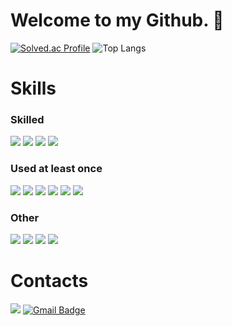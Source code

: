# Welcome to my Github. 👋
[![Solved.ac Profile](http://mazassumnida.wtf/api/v2/generate_badge?boj=okt03149)](https://solved.ac/okt03149/) ![Top Langs](https://github-readme-stats.vercel.app/api/top-langs/?username=Crescent0kt&layout=compact)  

# Skills
### Skilled
<img src="https://img.shields.io/badge/JAVA-007396?style=flat-square&logo=JAVA&logoColor=white"> <img src="https://img.shields.io/badge/Spring Boot-6DB33F?style=flat-square&logo=Spring Boot&logoColor=white"> <img src="https://img.shields.io/badge/JavaScript-F7DF1E?style=flat-square&logo=JavaScript&logoColor=white"> <img src="https://img.shields.io/badge/Python-3776AB?style=flat-square&logo=Python&logoColor=white">

### Used at least once
<img src="https://img.shields.io/badge/C-00599C?style=flat-square&logo=c&logoColor=white"/> <img src="https://img.shields.io/badge/C++-00599C?style=flat-square&logo=cplusplus&logoColor=white"/> <img src="https://img.shields.io/badge/Kotlin-7F52FF?style=flat-square&logo=Kotlin&logoColor=white"/> <img src="https://img.shields.io/badge/Solidity-363636?style=flat-square&logo=Solidity&logoColor=white"/>
<img src="https://img.shields.io/badge/HTML5-E34F26?style=flat-square&logo=HTML5&logoColor=white"/> <img src="https://img.shields.io/badge/CSS3-1572B6?style=flat-square&logo=CSS3&logoColor=white"/>

### Other
<img src="https://img.shields.io/badge/MySQL-4479A1?style=flat-square&logo=MySQL&logoColor=white"> <img src="https://img.shields.io/badge/AWS-232F3E?style=flat-square&logo=amazonaws&logoColor=white"> <img src="https://img.shields.io/badge/github-181717?style=flat-square&logo=github&logoColor=white"> <img src="https://img.shields.io/badge/Notion-000000?style=flat-square&logo=Notion&logoColor=white">

# Contacts
[<img src="https://img.shields.io/badge/Notion-000000?style=flat-square&logo=Notion&logoColor=white"/>](https://ultra-dodo-86c.notion.site/da085c96ea3644bfb85b8309c0cdec9a?pvs=4) [![Gmail Badge](https://img.shields.io/badge/Gmail-d14836?style=flat-square&logo=Gmail&logoColor=white&link=mailto:gyungtaek0@gmail.com)](mailto:gyungtaek0@gmail.com)


